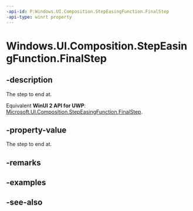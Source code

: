 ```yaml
---
-api-id: P:Windows.UI.Composition.StepEasingFunction.FinalStep
-api-type: winrt property
---
```


<!-- Property syntax
public int FinalStep { get;  set; }
-->

# Windows.UI.Composition.StepEasingFunction.FinalStep

## -description
The step to end at.

Equivalent **WinUI 2 API for UWP**: [Microsoft.UI.Composition.StepEasingFunction.FinalStep](/windows/winui/api/microsoft.ui.composition.stepeasingfunction.finalstep).

## -property-value
The step to end at.

## -remarks

## -examples

## -see-also
